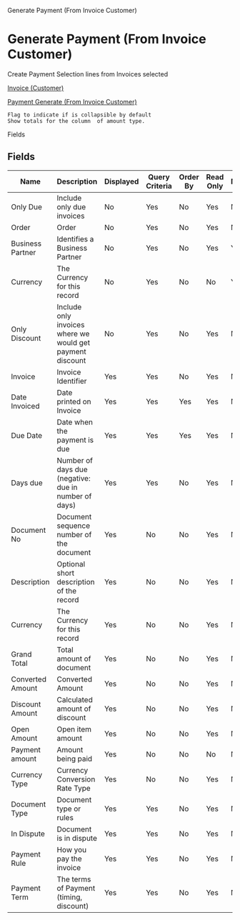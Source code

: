 
Generate Payment (From Invoice Customer)
# Generate Payment (From Invoice Customer)


Create Payment Selection lines from Invoices selected

[Invoice (Customer)](../../window-invoice-customer.md)

[Payment Generate (From Invoice Customer)](../../process-sbp_paymentgeneratefrominvoice.md)

```
Flag to indicate if is collapsible by default
Show totals for the column  of amount type.
```
Fields
## Fields




Name              | Description                                               | Displayed | Query Criteria | Order By | Read Only | Mandatory
----------------- | --------------------------------------------------------- | --------- | -------------- | -------- | --------- | ---------
Only Due          | Include only due invoices                                 | No        | Yes            | No       | Yes       | No       
Order             | Order                                                     | No        | Yes            | No       | Yes       | No       
Business Partner  | Identifies a Business Partner                             | No        | Yes            | No       | Yes       | Yes      
Currency          | The Currency for this record                              | No        | Yes            | No       | No        | Yes      
Only Discount     | Include only invoices where we would get payment discount | No        | Yes            | No       | Yes       | No       
Invoice           | Invoice Identifier                                        | Yes       | Yes            | No       | Yes       | No       
Date Invoiced     | Date printed on Invoice                                   | Yes       | Yes            | Yes      | Yes       | No       
Due Date          | Date when the payment is due                              | Yes       | Yes            | Yes      | Yes       | No       
Days due          | Number of days due (negative: due in number of days)      | Yes       | Yes            | No       | Yes       | No       
Document No       | Document sequence number of the document                  | Yes       | No             | No       | Yes       | No       
Description       | Optional short description of the record                  | Yes       | No             | No       | Yes       | No       
Currency          | The Currency for this record                              | Yes       | No             | No       | Yes       | No       
Grand Total       | Total amount of document                                  | Yes       | No             | No       | Yes       | No       
Converted Amount  | Converted Amount                                          | Yes       | No             | No       | Yes       | No       
Discount Amount   | Calculated amount of discount                             | Yes       | No             | No       | Yes       | No       
Open Amount       | Open item amount                                          | Yes       | No             | No       | Yes       | No       
Payment amount    | Amount being paid                                         | Yes       | No             | No       | No        | No       
Currency Type     | Currency Conversion Rate Type                             | Yes       | No             | No       | Yes       | No       
Document Type     | Document type or rules                                    | Yes       | Yes            | No       | Yes       | No       
In Dispute        | Document is in dispute                                    | Yes       | Yes            | No       | Yes       | No       
Payment Rule      | How you pay the invoice                                   | Yes       | Yes            | No       | Yes       | No       
Payment Term      | The terms of Payment (timing, discount)                   | Yes       | Yes            | No       | Yes       | No       
